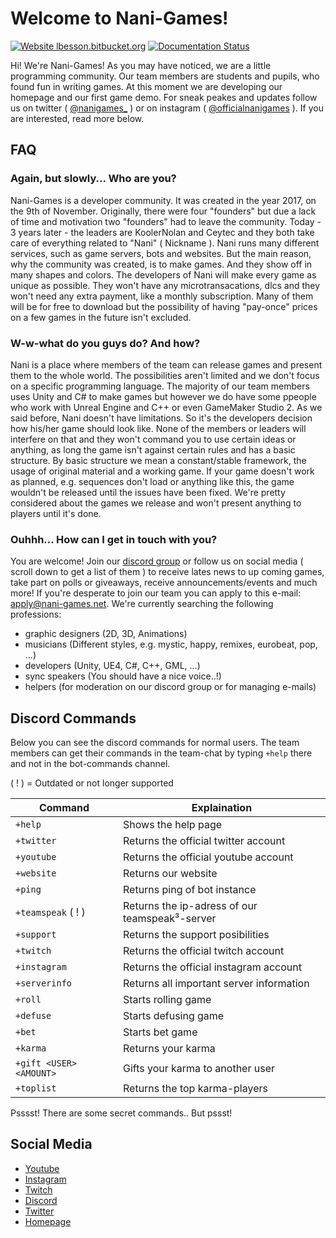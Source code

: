 # Welcome to Nani-Games!

[![Website lbesson.bitbucket.org](https://img.shields.io/website-up-down-green-red/http/lbesson.bitbucket.org.svg)](https://www.nani-games.net/)
 [![Documentation Status](https://readthedocs.org/projects/ansicolortags/badge/?version=latest)](https://www.nani-games.net/)

Hi! We're Nani-Games! As you may have noticed, we are a little programming community. Our team members are students and pupils, who found fun in writing games. At this moment we are developing our homepage and our first game demo. For sneak peakes and updates follow us on twitter ( [@nanigames_](https://twitter.com/nanigames_) ) or on instagram ( [@officialnanigames](https://www.instagram.com/officialnanigames/) ). If you are interested, read more below.

## FAQ

### Again, but slowly... Who are you?

Nani-Games is a developer community. It was created in the year 2017, on the 9th of November. Originally, there were four "founders" but due a lack of time and motivation two "founders" had to leave the community. Today - 3 years later - the leaders are KoolerNolan and Ceytec and they both take care of everything related to "Nani" ( Nickname ). Nani runs many different services, such as game servers, bots and websites. But the main reason, why the community was created, is to make games. And they show off in many shapes and colors. The developers of Nani will make every game as unique as possible. They won't have any microtransacations, dlcs and they won't need any extra payment, like a monthly subscription. Many of them will be for free to download but the possibility of having "pay-once" prices on a few games in the future isn't excluded.

### W-w-what do you guys do? And how?

Nani is a place where members of the team can release games and present them to the whole world. The possibilities aren't limited and we don't focus on a specific programming language. The majority of our team members uses Unity and C# to make games but however we do have some ppeople who work with Unreal Engine and C++ or even GameMaker Studio 2. As we said before, Nani doesn't have limitations. So it's the developers decision how his/her game should look like. None of the members or leaders will interfere on that and they won't command you to use certain ideas or anything, as long the game isn't against certain rules and has a basic structure.
By basic structure we mean a constant/stable framework, the usage of original material and a working game. If your game doesn't work as planned, e.g. sequences don't load or anything like this, the game wouldn't be released until the issues have been fixed.
We're pretty considered about the games we release and won't present anything to players until it's done.

### Ouhhh... How can I get in touch with you?

You are welcome! Join our [discord group](https://www.nani-games.net/discord) or follow us on social media ( scroll down to get a list of them ) to receive lates news to up coming games, take part on polls or giveaways, receive announcements/events and much more! If you're desperate to join our team you can apply to this e-mail: apply@nani-games.net. We're currently searching the following professions:

 - graphic designers (2D, 3D, Animations)
 - musicians (Different styles, e.g. mystic, happy, remixes, eurobeat, pop, ...)
 - developers (Unity, UE4, C#, C++, GML, ...)
 - sync speakers (You should have a nice voice..!)
 - helpers (for moderation on our discord group or for managing e-mails)

## Discord Commands

Below you can see the discord commands for normal users. The team members can get their commands in the team-chat by typing `+help` there and not in the bot-commands channel.

( ! ) = Outdated or not longer supported

Command                          |Explaination                         |
-------------------------------|-----------------------------|
`+help`            |Shows the help page            |
`+twitter`            |Returns the official twitter account            |
`+youtube`            |Returns the official youtube account            |
`+website`            |Returns our website            |
`+ping`            |Returns ping of bot instance            |
`+teamspeak` ( ! )           |Returns the ip-adress of our teamspeak³-server            |
`+support`            |Returns the support posibilities            |
`+twitch`            |Returns the official twitch account            |
`+instagram`            |Returns the official instagram account            |
`+serverinfo`            |Returns all important server information            |
`+roll`            |Starts rolling game            |
`+defuse`            |Starts defusing game            |
`+bet`            |Starts bet game            |
`+karma`            |Returns your karma            |
`+gift <USER> <AMOUNT>`            |Gifts your karma to another user            |
`+toplist`            |Returns the top karma-players            |

Psssst! There are some secret commands.. But pssst!

## Social Media

 - [Youtube](https://www.nani-games.net/youtube)
 - [Instagram](https://www.nani-games.net/instagram)
 - [Twitch](https://www.nani-games.net/twitch)
 - [Discord](https://www.nani-games.net/discord)
 - [Twitter](https://www.nani-games.net/twitter)
 - [Homepage](https://www.nani-games.net/)
